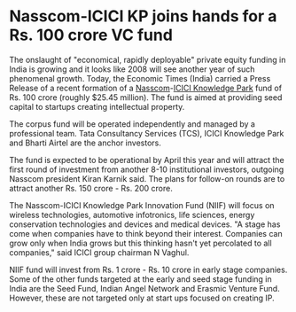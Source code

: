 # Nasscom-ICICI KP joins hands for a Rs. 100 crore VC fund

The onslaught of "economical, rapidly deployable" private equity funding in India is growing and it looks like 2008 will see another year of such phenomenal growth. Today, the Economic Times (India) carried a Press Release of a recent formation of a <a href="http://www.nasscom.in/">Nasscom</a>-<a href="http://www.iciciknowledgepark.com/">ICICI Knowledge Park</a> fund of Rs. 100 crore (roughly $25.45 million). The fund is aimed at providing seed capital to startups creating intellectual property.

The corpus fund will be operated independently and managed by a professional team. Tata Consultancy Services (TCS), ICICI Knowledge Park and Bharti Airtel are the anchor investors.

The fund is expected to be operational by April this year and will attract the first round of investment from another 8-10 institutional investors, outgoing Nasscom president Kiran Karnik said. The plans for follow-on rounds are to attract another Rs. 150 crore - Rs. 200 crore.

The Nasscom-ICICI Knowledge Park Innovation Fund (NIIF) will focus on wireless technologies, automotive infotronics, life sciences, energy conservation technologies and devices and medical devices. "A stage has come when companies have to think beyond their interest. Companies can grow only when India grows but this thinking hasn't yet percolated to all companies," said ICICI group chairman N Vaghul.

NIIF fund will invest from Rs. 1 crore - Rs. 10 crore in early stage companies. Some of the other funds targeted at the early and seed stage funding in India are the Seed Fund, Indian Angel Network and Erasmic Venture Fund. However, these are not targeted only at start ups focused on creating IP.
